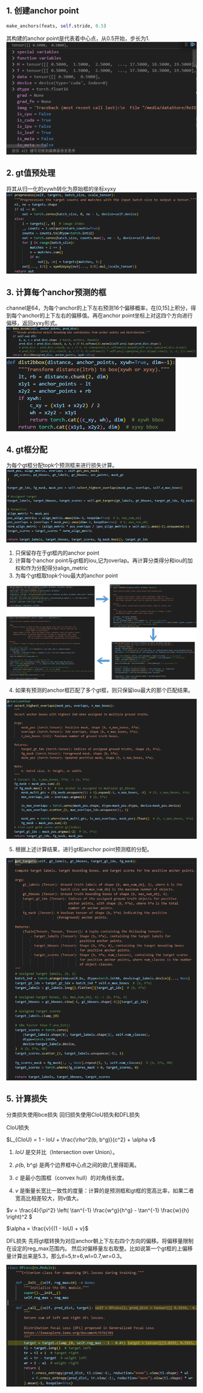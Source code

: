## 1. 创建anchor point
```python
make_anchors(feats, self.stride, 0.5)
```
其构建的anchor point是代表着中心点，从0.5开始，步长为1.<br>
![](img/yolo11_anchor.png)

## 2. gt值预处理
将其从归一化的xywh转化为原始框的坐标xyxy<br>
![](img/yolo11_preprocess.png)

## 3. 计算每个anchor预测的框
channel是64，为每个anchor的上下左右预测16个偏移概率，在[0,15]上积分，得到每个anchor的上下左右的偏移值。再在anchor point坐标上对这四个方向进行偏移，返回xyxy形式。<br>
![](img/yolo11_decode_box.png)
![](img/yolo11_dist2box.png)

## 4. gt框分配
为每个gt框分配topk个预测框来进行损失计算。<br>
![](img/yolo11_align.png)

1. 只保留存在于gt框内的anchor point
2. 计算每个anchor point与gt框的iou,记为overlap。再计算分类得分和iou的加权和作为分配得分align_metric
3. 为每个gt框取topk个iou最大的anchor point

![](img/yolo11_get_pos.png)

4. 如果有预测的anchor框匹配了多个gt框，则只保留iou最大的那个匹配结果。

![](img/yolo11_highest_iou.png)

5. 根据上述计算结果，进行gt和anchor point预测框的分配。

![](img/yolo11_get_target.png)

## 5. 计算损失

分类损失使用bce损失
回归损失使用CIoU损失和DFL损失

CIoU损失

$L_{CIoU} = 1 - IoU + \frac{\rho^2(b, b^g)}{c^2} + \alpha v$

1. $IoU$ 是交并比（Intersection over Union）。

2. $\rho$(b, b^g) 是两个边界框中心点之间的欧几里得距离。

3. $c$ 是最小包围框（convex hull）的对角线长度。

4. $v$ 是衡量长宽比一致性的度量：计算的是预测框和gt框的宽高比率，如果二者宽高比相差较大，则v值大。

$v = \frac{4}{\pi^2} \left( \tan^{-1} \frac{w^g}{h^g} - \tan^{-1} \frac{w}{h} \right)^2
$

$\alpha = \frac{v}{(1 - IoU) + v}$

DFL损失
先将gt框转换为对应anchor朝上下左右四个方向的偏移。将偏移量限制在设定的reg_max范围内。
然后对偏移量左右取整。比如说第一个gt框的上偏移量计算出来是5.3，那么tl=5,tr=6,wl=0.7,wr=0.3。

![](img/dfl_loss.png)